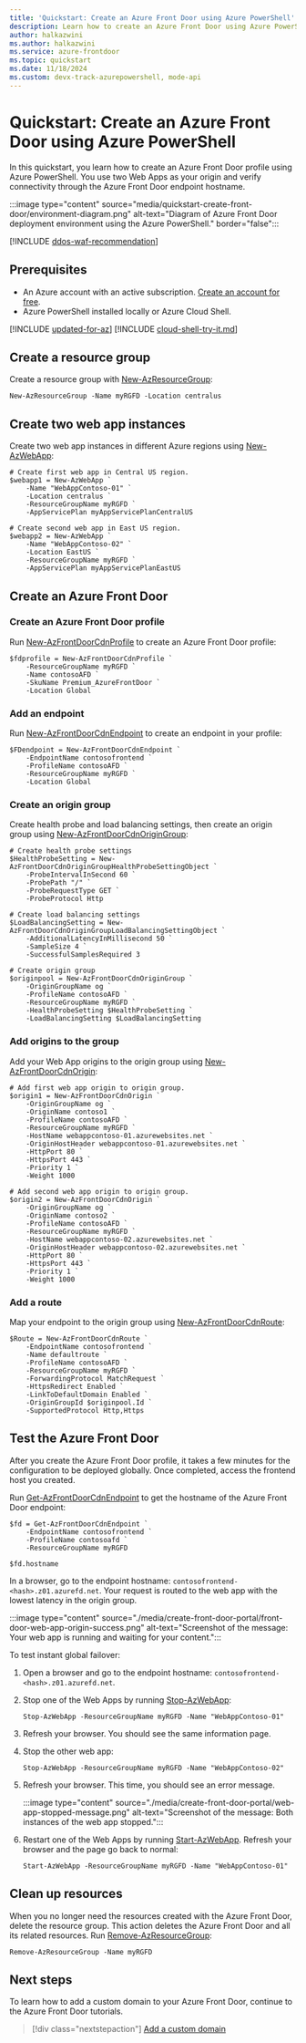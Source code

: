 ```yaml
---
title: 'Quickstart: Create an Azure Front Door using Azure PowerShell'
description: Learn how to create an Azure Front Door using Azure PowerShell. Use Azure Front Door to deliver content to your global user base and protect your web apps against vulnerabilities.
author: halkazwini
ms.author: halkazwini
ms.service: azure-frontdoor
ms.topic: quickstart
ms.date: 11/18/2024
ms.custom: devx-track-azurepowershell, mode-api
---
```


# Quickstart: Create an Azure Front Door using Azure PowerShell

In this quickstart, you learn how to create an Azure Front Door profile using Azure PowerShell. You use two Web Apps as your origin and verify connectivity through the Azure Front Door endpoint hostname.

:::image type="content" source="media/quickstart-create-front-door/environment-diagram.png" alt-text="Diagram of Azure Front Door deployment environment using the Azure PowerShell." border="false":::

[!INCLUDE [ddos-waf-recommendation](../../includes/ddos-waf-recommendation.md)]

## Prerequisites

- An Azure account with an active subscription. [Create an account for free](https://azure.microsoft.com/free/?WT.mc_id=A261C142F).
- Azure PowerShell installed locally or Azure Cloud Shell.

[!INCLUDE [updated-for-az](~/reusable-content/ce-skilling/azure/includes/updated-for-az.md)]
[!INCLUDE [cloud-shell-try-it.md](~/reusable-content/ce-skilling/azure/includes/cloud-shell-try-it.md)]

## Create a resource group

Create a resource group with [New-AzResourceGroup](/powershell/module/az.resources/new-azresourcegroup):

```azurepowershell-interactive
New-AzResourceGroup -Name myRGFD -Location centralus
```

## Create two web app instances

Create two web app instances in different Azure regions using [New-AzWebApp](/powershell/module/az.websites/new-azwebapp):

```azurepowershell-interactive
# Create first web app in Central US region.
$webapp1 = New-AzWebApp `
    -Name "WebAppContoso-01" `
    -Location centralus `
    -ResourceGroupName myRGFD `
    -AppServicePlan myAppServicePlanCentralUS

# Create second web app in East US region.
$webapp2 = New-AzWebApp `
    -Name "WebAppContoso-02" `
    -Location EastUS `
    -ResourceGroupName myRGFD `
    -AppServicePlan myAppServicePlanEastUS
```

## Create an Azure Front Door

### Create an Azure Front Door profile

Run [New-AzFrontDoorCdnProfile](/powershell/module/az.cdn/new-azfrontdoorcdnprofile) to create an Azure Front Door profile:

```azurepowershell-interactive
$fdprofile = New-AzFrontDoorCdnProfile `
    -ResourceGroupName myRGFD `
    -Name contosoAFD `
    -SkuName Premium_AzureFrontDoor `
    -Location Global
```

### Add an endpoint

Run [New-AzFrontDoorCdnEndpoint](/powershell/module/az.cdn/new-azfrontdoorcdnendpoint) to create an endpoint in your profile:

```azurepowershell-interactive
$FDendpoint = New-AzFrontDoorCdnEndpoint `
    -EndpointName contosofrontend `
    -ProfileName contosoAFD `
    -ResourceGroupName myRGFD `
    -Location Global
```

### Create an origin group

Create health probe and load balancing settings, then create an origin group using [New-AzFrontDoorCdnOriginGroup](/powershell/module/az.cdn/new-azfrontdoorcdnorigingroup):

```azurepowershell-interactive
# Create health probe settings
$HealthProbeSetting = New-AzFrontDoorCdnOriginGroupHealthProbeSettingObject `
    -ProbeIntervalInSecond 60 `
    -ProbePath "/" `
    -ProbeRequestType GET `
    -ProbeProtocol Http

# Create load balancing settings
$LoadBalancingSetting = New-AzFrontDoorCdnOriginGroupLoadBalancingSettingObject `
    -AdditionalLatencyInMillisecond 50 `
    -SampleSize 4 `
    -SuccessfulSamplesRequired 3

# Create origin group
$originpool = New-AzFrontDoorCdnOriginGroup `
    -OriginGroupName og `
    -ProfileName contosoAFD `
    -ResourceGroupName myRGFD `
    -HealthProbeSetting $HealthProbeSetting `
    -LoadBalancingSetting $LoadBalancingSetting
```

### Add origins to the group

Add your Web App origins to the origin group using [New-AzFrontDoorCdnOrigin](/powershell/module/az.cdn/new-azfrontdoorcdnorigin):

```azurepowershell-interactive
# Add first web app origin to origin group.
$origin1 = New-AzFrontDoorCdnOrigin `
    -OriginGroupName og `
    -OriginName contoso1 `
    -ProfileName contosoAFD `
    -ResourceGroupName myRGFD `
    -HostName webappcontoso-01.azurewebsites.net `
    -OriginHostHeader webappcontoso-01.azurewebsites.net `
    -HttpPort 80 `
    -HttpsPort 443 `
    -Priority 1 `
    -Weight 1000

# Add second web app origin to origin group.
$origin2 = New-AzFrontDoorCdnOrigin `
    -OriginGroupName og `
    -OriginName contoso2 `
    -ProfileName contosoAFD `
    -ResourceGroupName myRGFD `
    -HostName webappcontoso-02.azurewebsites.net `
    -OriginHostHeader webappcontoso-02.azurewebsites.net `
    -HttpPort 80 `
    -HttpsPort 443 `
    -Priority 1 `
    -Weight 1000
```

### Add a route

Map your endpoint to the origin group using [New-AzFrontDoorCdnRoute](/powershell/module/az.cdn/new-azfrontdoorcdnroute):

```azurepowershell-interactive
$Route = New-AzFrontDoorCdnRoute `
    -EndpointName contosofrontend `
    -Name defaultroute `
    -ProfileName contosoAFD `
    -ResourceGroupName myRGFD `
    -ForwardingProtocol MatchRequest `
    -HttpsRedirect Enabled `
    -LinkToDefaultDomain Enabled `
    -OriginGroupId $originpool.Id `
    -SupportedProtocol Http,Https
```

## Test the Azure Front Door

After you create the Azure Front Door profile, it takes a few minutes for the configuration to be deployed globally. Once completed, access the frontend host you created.

Run [Get-AzFrontDoorCdnEndpoint](/powershell/module/az.cdn/get-azfrontdoorcdnendpoint) to get the hostname of the Azure Front Door endpoint:

```azurepowershell-interactive
$fd = Get-AzFrontDoorCdnEndpoint `
    -EndpointName contosofrontend `
    -ProfileName contosoafd `
    -ResourceGroupName myRGFD

$fd.hostname
```

In a browser, go to the endpoint hostname: `contosofrontend-<hash>.z01.azurefd.net`. Your request is routed to the web app with the lowest latency in the origin group.

:::image type="content" source="./media/create-front-door-portal/front-door-web-app-origin-success.png" alt-text="Screenshot of the message: Your web app is running and waiting for your content.":::

To test instant global failover:

1. Open a browser and go to the endpoint hostname: `contosofrontend-<hash>.z01.azurefd.net`.

1. Stop one of the Web Apps by running [Stop-AzWebApp](/powershell/module/az.websites/stop-azwebapp):

    ```azurepowershell-interactive
    Stop-AzWebApp -ResourceGroupName myRGFD -Name "WebAppContoso-01"
    ```

1. Refresh your browser. You should see the same information page.

1. Stop the other web app:

    ```azurepowershell-interactive
    Stop-AzWebApp -ResourceGroupName myRGFD -Name "WebAppContoso-02"
    ```

1. Refresh your browser. This time, you should see an error message.

    :::image type="content" source="./media/create-front-door-portal/web-app-stopped-message.png" alt-text="Screenshot of the message: Both instances of the web app stopped.":::

1. Restart one of the Web Apps by running [Start-AzWebApp](/powershell/module/az.websites/start-azwebapp). Refresh your browser and the page go back to normal:

    ```azurepowershell-interactive
    Start-AzWebApp -ResourceGroupName myRGFD -Name "WebAppContoso-01"
    ```

## Clean up resources

When you no longer need the resources created with the Azure Front Door, delete the resource group. This action deletes the Azure Front Door and all its related resources. Run [Remove-AzResourceGroup](/powershell/module/az.resources/remove-azresourcegroup):

```azurepowershell-interactive
Remove-AzResourceGroup -Name myRGFD
```

## Next steps

To learn how to add a custom domain to your Azure Front Door, continue to the Azure Front Door tutorials.

> [!div class="nextstepaction"]
> [Add a custom domain](front-door-custom-domain.md)
